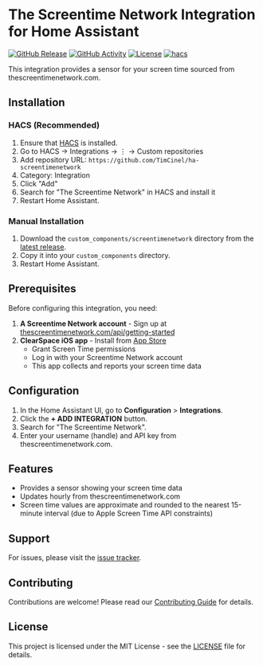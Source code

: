 # The Screentime Network Integration for Home Assistant

[![GitHub Release][releases-shield]][releases]
[![GitHub Activity][commits-shield]][commits]
[![License][license-shield]](LICENSE)
[![hacs][hacsbadge]][hacs]

This integration provides a sensor for your screen time sourced from thescreentimenetwork.com.

## Installation

### HACS (Recommended)

1. Ensure that [HACS](https://hacs.xyz/) is installed.
2. Go to HACS → Integrations → ⋮ → Custom repositories
3. Add repository URL: `https://github.com/TimCinel/ha-screentimenetwork`
4. Category: Integration
5. Click "Add"
6. Search for "The Screentime Network" in HACS and install it
7. Restart Home Assistant.

### Manual Installation

1. Download the `custom_components/screentimenetwork` directory from the [latest release](https://github.com/TimCinel/ha-screentimenetwork/releases).
2. Copy it into your `custom_components` directory.
3. Restart Home Assistant.

## Prerequisites

Before configuring this integration, you need:

1. **A Screentime Network account** - Sign up at [thescreentimenetwork.com/api/getting-started](https://www.thescreentimenetwork.com/api/getting-started)
2. **ClearSpace iOS app** - Install from [App Store](https://apps.apple.com/us/app/clearspace-reduce-screen-time/id1572515807)
   - Grant Screen Time permissions
   - Log in with your Screentime Network account
   - This app collects and reports your screen time data

## Configuration

1. In the Home Assistant UI, go to **Configuration** > **Integrations**.
2. Click the **+ ADD INTEGRATION** button.
3. Search for "The Screentime Network".
4. Enter your username (handle) and API key from thescreentimenetwork.com.

## Features

- Provides a sensor showing your screen time data
- Updates hourly from thescreentimenetwork.com
- Screen time values are approximate and rounded to the nearest 15-minute interval (due to Apple Screen Time API constraints)

## Support

For issues, please visit the [issue tracker](https://github.com/TimCinel/ha-screentimenetwork/issues).

## Contributing

Contributions are welcome! Please read our [Contributing Guide](CONTRIBUTING.md) for details.

## License

This project is licensed under the MIT License - see the [LICENSE](LICENSE) file for details.

[commits-shield]: https://img.shields.io/github/commit-activity/y/TimCinel/ha-screentimenetwork.svg?style=for-the-badge
[commits]: https://github.com/TimCinel/ha-screentimenetwork/commits/main
[hacs]: https://github.com/hacs/integration
[hacsbadge]: https://img.shields.io/badge/HACS-Default-41BDF5.svg?style=for-the-badge
[license-shield]: https://img.shields.io/github/license/TimCinel/ha-screentimenetwork.svg?style=for-the-badge
[releases-shield]: https://img.shields.io/github/release/TimCinel/ha-screentimenetwork.svg?style=for-the-badge
[releases]: https://github.com/TimCinel/ha-screentimenetwork/releases
